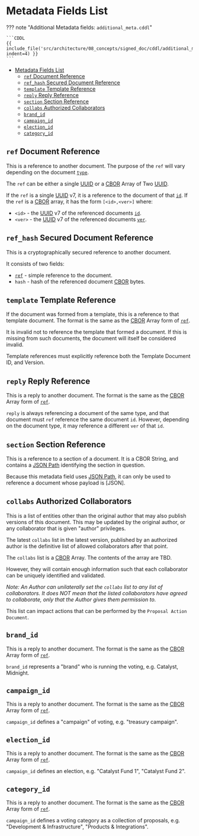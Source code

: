 # Metadata Fields List

<!-- markdownlint-disable max-one-sentence-per-line code-block-style -->
??? note "Additional Metadata fields: `additional_meta.cddl`"

    ```CDDL
    {{ include_file('src/architecture/08_concepts/signed_doc/cddl/additional_meta.cddl', indent=4) }}
    ```
<!-- markdownlint-enable max-one-sentence-per-line code-block-style -->

* [Metadata Fields List](#metadata-fields-list)
  * [`ref` Document Reference](#ref-document-reference)
  * [`ref_hash` Secured Document Reference](#ref_hash-secured-document-reference)
  * [`template` Template Reference](#template-template-reference)
  * [`reply` Reply Reference](#reply-reply-reference)
  * [`section` Section Reference](#section-section-reference)
  * [`collabs` Authorized Collaborators](#collabs-authorized-collaborators)
  * [`brand_id`](#brand_id)
  * [`campaign_id`](#campaign_id)
  * [`election_id`](#election_id)
  * [`category_id`](#category_id)

## `ref` Document Reference

This is a reference to another document.
The purpose of the `ref` will vary depending on the document [`type`](./spec.md#type).

The `ref` can be either a single [UUID] or a [CBOR] Array of Two [UUID].

If the `ref` is a single [UUID] v7, it is a reference to the document of that [`id`](./spec.md#id).
If the `ref` is a [CBOR] array, it has the form `[<id>,<ver>]` where:

* `<id>` - the [UUID] v7 of the referenced documents [`id`](./spec.md#id).
* `<ver>` - the [UUID] v7 of the referenced documents [`ver`](./spec.md#ver).

## `ref_hash` Secured Document Reference

This is a cryptographically secured reference to another document.

It consists of two fields:

* [`ref`](#ref-document-reference) - simple reference to the document.
* `hash` - hash of the referenced document [CBOR] bytes.

## `template` Template Reference

If the document was formed from a template, this is a reference to that template document.
The format is the same as the [CBOR] Array form of [`ref`](#ref-document-reference).

It is invalid not to reference the template that formed a document.
If this is missing from such documents, the document will itself be considered invalid.

Template references must explicitly reference both the Template Document ID, and Version.

## `reply` Reply Reference

This is a reply to another document.
The format is the same as the [CBOR] Array form of [`ref`](#ref-document-reference).

`reply` is always referencing a document of the same type, and that document must `ref` reference the same document `id`.
However, depending on the document type, it may reference a different `ver` of that `id`.

## `section` Section Reference

This is a reference to a section of a document.
It is a CBOR String, and contains a [JSON Path] identifying the section in question.

Because this metadata field uses [JSON Path], it can only be used to reference a document whose payload is [JSON].

## `collabs` Authorized Collaborators

This is a list of entities other than the original author that may also publish versions of this document.
This may be updated by the original author, or any collaborator that is given "author" privileges.

The latest `collabs` list in the latest version, published by an authorized author is the definitive
list of allowed collaborators after that point.

The `collabs` list is a [CBOR] Array.
The contents of the array are TBD.

However, they will contain enough information such that each collaborator can be uniquely identified and validated.

*Note: An Author can unilaterally set the `collabs` list to any list of collaborators.
It does NOT mean that the listed collaborators have agreed to collaborate, only that the Author
gives them permission to.*

This list can impact actions that can be performed by the `Proposal Action Document`.

## `brand_id`

This is a reply to another document.
The format is the same as the [CBOR] Array form of [`ref`](#ref-document-reference).

`brand_id` represents a "brand" who is running the voting, e.g. Catalyst, Midnight.

## `campaign_id`

This is a reply to another document.
The format is the same as the [CBOR] Array form of [`ref`](#ref-document-reference).

`campaign_id` defines a "campaign" of voting, e.g. "treasury campaign".


## `election_id`

This is a reply to another document.
The format is the same as the [CBOR] Array form of [`ref`](#ref-document-reference).

`campaign_id` defines an election, e.g. "Catalyst Fund 1", "Catalyst Fund 2".

## `category_id`

This is a reply to another document.
The format is the same as the [CBOR] Array form of [`ref`](#ref-document-reference).

`campaign_id` defines a voting category as a collection of proposals,
e.g. "Development & Infrastructure", "Products & Integrations".

[UUID]: https://www.rfc-editor.org/rfc/rfc9562.html
[CBOR]: https://datatracker.ietf.org/doc/rfc8949/
[JSON Path]: https://datatracker.ietf.org/doc/html/rfc9535
